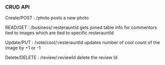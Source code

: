 ### CRUD API

Create/POST : /photo
posts a new photo

READ/GET : /business/:resterauntId
 gets joined table info for commentors tied to images which are tied to specific resterauntId

Update/PUT : /vote/cool/:resterauntId
updates number of cool count of the image by +1 or -1

Delete/DELETE : /review/:reviewId
delete the review Id